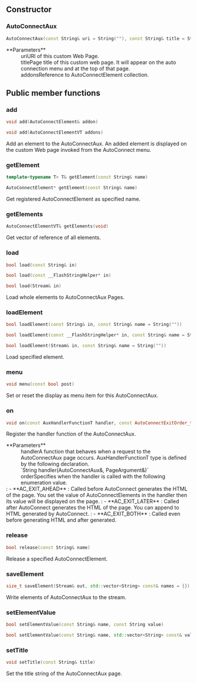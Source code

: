 ## <i class="fa fa-code"></i> Constructor

### AutoConnectAux

```cpp
AutoConnectAux(const String& uri = String(""), const String& title = String(""), const bool menu = true, const AutoConnectElementVT addons = AutoConnectElementVT())
```
<dl class="apidl">
    <dt>**Parameters**</dt>
    <dd><span class="apidef">uri</span>URI of this custom Web Page.</dd>
    <dd><span class="apidef">title</span>Page title of this custom web page. It will appear on the auto connection menu and at the top of that page.</dd>
    <dd><span class="apidef">addons</span>Reference to AutoConnectElement collection.</dt>
</dl>

## <i class="fa fa-code"></i> Public member functions

### <i class="fa fa-caret-right"></i> add

```cpp
void add(AutoConnectElement& addon)
```
```cpp
void add(AutoConnectElementVT addons)
```
Add an element to the AutoConnectAux. An added element is displayed on the custom Web page invoked from the AutoConnect menu.

### <i class="fa fa-caret-right"></i> getElement

```cpp
template<typename T> T& getElement(const String& name)
```
```cpp
AutoConnectElement* getElement(const String& name)
```

Get registered AutoConnectElement as specified name.

### <i class="fa fa-caret-right"></i> getElements

```cpp
AutoConnectElementVT& getElements(void)
```
Get vector of reference of all elements.

### <i class="fa fa-caret-right"></i> load

```cpp
bool load(const String& in)
```
```cpp
bool load(const __FlashStringHelper* in)
```
```cpp
bool load(Stream& in)
```
Load whole elements to AutoConnectAux Pages.

### <i class="fa fa-caret-right"></i> loadElement

```cpp
bool loadElement(const String& in, const String& name = String(""))
```
```cpp
bool loadElement(const __FlashStringHelper* in, const String& name = String(""))
```
```cpp
bool loadElement(Stream& in, const String& name = String(""))
```
Load specified element.

### <i class="fa fa-caret-right"></i> menu

```cpp
void menu(const bool post)
```
Set or reset the display as menu item for this AutoConnectAux.

### <i class="fa fa-caret-right"></i> on

```cpp
void on(const AuxHandlerFunctionT handler, const AutoConnectExitOrder_t order = AC_EXIT_AHEAD)
```
Register the handler function of the AutoConnectAux.
<dl class="apidl">
    <dt>**Parameters**</dt>
    <dd><span class="apidef">handler</span>A function that behaves when a request to the AutoConnectAux page occurs. AuxHandlerFunctionT type is defined by the following declaration.</dd>
    <dd><span class="apidef"></span>`String handler(AutoConnectAux&, PageArgument&)`</dd>
    <dd><span class="apidef">order</span>Specifies when the handler is called with the following enumeration value.</dd>
: - **AC_EXIT_AHEAD** :
    Called before AutoConnect generates the HTML of the page. You set the value of AutoConnectElements in the handler then its value will be displayed on the page.
: - **AC_EXIT_LATER** :
    Called after AutoConnect generates the HTML of the page. You can append to HTML generated by AutoConnect.
: - **AC_EXIT_BOTH** :
    Called even before generating HTML and after generated.
</dl>

### <i class="fa fa-caret-right"></i> release

```cpp
bool release(const String& name)
```
Release a specified AutoConnectElement.

### <i class="fa fa-caret-right"></i> saveElement

```cpp
size_t saveElement(Stream& out, std::vector<String> const& names = {})
```
Write elements of AutoConnectAux to the stream.

### <i class="fa fa-caret-right"></i> setElementValue

```cpp
bool setElementValue(const String& name, const String value)
```
```cpp
bool setElementValue(const String& name, std::vector<String> const& values)
```

### <i class="fa fa-caret-right"></i> setTitle

```cpp
void setTitle(const String& title)
```
Set the title string of the AutoConnectAux page.
